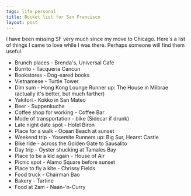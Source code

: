 ```yaml
--- 
tags: life personal
title: Bucket list for San Francisco
layout: post
---
```


I have been missing SF very much since my move to Chicago. Here's a list of things I came to love while I was there. Perhaps someone will find them useful. 

* Brunch places - Brenda's, Universal Cafe
* Burrito - Tacqueria Cancun
* Bookstores - Dog-eared books
* Vietnamese - Turtle Tower
* Dim sum - Hong Kong Lounge
  Runner up: The House in Milbrae (actually it's better, but much farther)
* Yakitori - Kokko in San Mateo
* Beer - Suppenkuche
* Coffee shop for working - Coffee Bar
* Mode of transportation - bike (Sidecar if drunk)
* Late night date spot - Hotel Biron
* Place for a walk - Ocean Beach at sunset
* Weekend trip - Yosemite
  Runners up: Big Sur, Hearst Castle
* Bike ride - across the Golden Gate to Sausalito
* Day trip - Oyster shucking at Tamales Bay
* Place to be a kid again - House of Air
* Picnic spot - Alamo Square before sunset
* Place to fly a kite - Chrissy Fields
* Food truck - Chairman Bao
* Bakery - Tartine
* Food at 2am - Naan-'n-Curry
